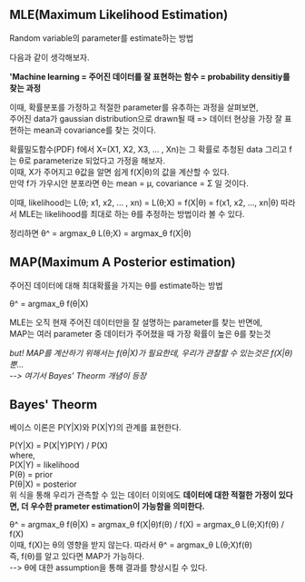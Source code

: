 ## MLE(Maximum Likelihood Estimation)  
Random variable의 parameter를 estimate하는 방법  

다음과 같이 생각해보자.  
  
**'Machine learning = 주어진 데이터를 잘 표현하는 함수 = probability densitiy를 찾는 과정**

이때, 확률분포를 가정하고 적절한 parameter를 유추하는 과정을 살펴보면,  
주어진 data가 gaussian distribution으로 drawn될 때 => 데이터 현상을 가장 잘 표현하는 mean과 covariance를 찾는 것이다.  

확률밀도함수(PDF) f에서 X=(X1, X2, X3, ... , Xn)는 그 확률로 추청된 data 그리고 f는 θ로 parameterize 되었다고 가정을 해보자.  
이때, X가 주어지고 θ값을 알면 쉽게 f(X|θ)의 값을 계산할 수 있다.  
만약 f가 가우시안 분포라면 θ는 mean = μ, covariance = Σ 일 것이다.  
  
이때, likelihood는 L(θ; x1, x2, ... , xn) = L(θ;X) = f(X|θ) = f(x1, x2, ..., xn|θ)
따라서 MLE는 likelihood를 최대로 하는 θ를 추정하는 방법이라 볼 수 있다.  

정리하면 θ^ = argmax_θ L(θ;X) = argmax_θ f(X|θ)  

## MAP(Maximum A Posterior estimation)  
주어진 데이터에 대해 최대확률을 가지는 θ를 estimate하는 방법  
  
θ^ = argmax_θ f(θ|X)  
  
MLE는 오직 현재 주어진 데이터만을 잘 설명하는 parameter를 찾는 반면에,  
MAP는 여러 parameter 중 데이터가 주어졌을 때 가장 확률이 높은 θ를 찾는것  
  
*but! MAP를 계산하기 위해서는 f(θ|X)가 필요한데, 우리가 관찰할 수 있는것은 f(X|θ) 뿐...  
--> 여기서 Bayes' Theorm 개념이 등장*  

## Bayes' Theorm  
베이스 이론은 P(Y|X)와 P(X|Y)의 관계를 표현한다.  
  
P(Y|X) = P(X|Y)P(Y) / P(X)  
where,   
P(X|Y) = likelihood  
P(θ) = prior  
P(θ|X) = posterior  
위 식을 통해 우리가 관측할 수 있는 데이터 이외에도 **데이터에 대한 적절한 가정이 있다면, 더 우수한 prameter estimation이 가능함을 의미한다.**  
  
θ^ = argmax_θ f(θ|X) = argmax_θ f(X|θ)f(θ) / f(X) = argmax_θ L(θ;X)f(θ) / f(X)  
이때, f(X)는 θ의 영향을 받지 않는다. 따라서 θ^ = argmax_θ L(θ;X)f(θ)  
즉, f(θ)를 알고 있다면 MAP가 가능하다.  
--> θ에 대한 assumption을 통해 결과를 향상시킬 수 있다.  

